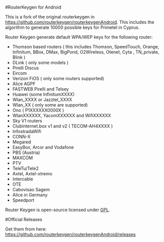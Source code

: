 #RouterKeygen for Android

This is a fork of the original routerkeygen in https://github.com/routerkeygen/routerkeygenAndroid.
This includes the algorithm to generate 10000 possible keys for Primetel in Cyprus.

Router Keygen generate default WPA/WEP keys for the following router:

  * Thomson based routers ( this includes Thomson, SpeedTouch, Orange, Infinitum, BBox, DMax, BigPond, O2Wireless, Otenet, Cyta , TN_private, Blink )
  * DLink ( only some models )
  * Pirelli Discus
  * Eircom
  * Verizon FiOS ( only some routers supported)
  * Alice AGPF
  * FASTWEB Pirelli and Telsey
  * Huawei (some InfinitumXXXX)
  * Wlan_XXXX or Jazztel_XXXX
  * Wlan_XX ( only some are supported)
  * Ono ( P1XXXXXX0000X )
  * WlanXXXXXX, YacomXXXXXX and WifiXXXXXX
  * Sky V1 routers
  * Clubinternet.box v1 and v2 ( TECOM-AH4XXXX )
  * InfostradaWifi
  * CONN-X
  * Megared
  * EasyBox, Arcor and Vodafone
  * PBS (Austria)
  * MAXCOM
  * PTV
  * TeleTu/Tele2
  * Axtel, Axtel-xtremo
  * Intercable
  * OTE
  * Cabovisao Sagem
  * Alice in Germany
  * Speedport 


Router Keygen is open-source licensed under [GPL](http://www.gnu.org/copyleft/gpl.html).


#Official Releases

Get them from here:
https://github.com/routerkeygen/routerkeygenAndroid/releases
